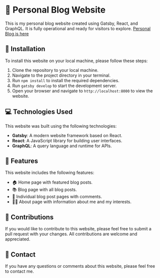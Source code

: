 # 📝 Personal Blog Website

This is my personal blog website created using Gatsby, React, and GraphQL. It is fully operational and ready for visitors to explore. [Personal Blog is here](https://link-url-here.org)


## 🚀 Installation

To install this website on your local machine, please follow these steps:

1. Clone the repository to your local machine.
2. Navigate to the project directory in your terminal.
3. Run `npm install` to install the required dependencies.
4. Run `gatsby develop` to start the development server.
5. Open your browser and navigate to `http://localhost:8000` to view the website.

## 💻 Technologies Used

This website was built using the following technologies:

- **Gatsby**: A modern website framework based on React.
- **React**: A JavaScript library for building user interfaces.
- **GraphQL**: A query language and runtime for APIs.

## 🎉 Features

This website includes the following features:

- 🏠 Home page with featured blog posts.
- 📚 Blog page with all blog posts.
- 📝 Individual blog post pages with comments.
- 🧑‍💼 About page with information about me and my interests.

## 🤝 Contributions

If you would like to contribute to this website, please feel free to submit a pull request with your changes. All contributions are welcome and appreciated.

## 📧 Contact

If you have any questions or comments about this website, please feel free to contact me.
